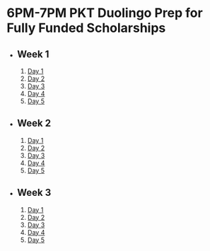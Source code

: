# 6PM-7PM PKT Duolingo Prep for Fully Funded Scholarships

- ## Week 1

   1. [Day 1](https://www.facebook.com/iCodeguru/videos/395676239998795)
   2. [Day 2](https://www.facebook.com/watch/?v=2272009033159020)
   3. [Day 3](https://www.facebook.com/iCodeguru/videos/786680036822590/)
   4. [Day 4](https://www.facebook.com/iCodeguru/videos/530402086146352)
   5. [Day 5](https://www.facebook.com/iCodeguru/videos/1269162867434370)

- ## Week 2

   1. [Day 1](https://www.facebook.com/iCodeguru/videos/1616978815516936)
   2. [Day 2](https://www.facebook.com/iCodeguru/videos/853025016809013)
   3. [Day 3](https://www.facebook.com/iCodeguru/videos/1467799940503081/)
   4. [Day 4](https://www.facebook.com/iCodeguru/videos/2004195400009676/)
   5. [Day 5](https://www.facebook.com/iCodeguru/videos/555592770186612)

- ## Week 3

   1. [Day 1](https://www.facebook.com/iCodeguru/videos/858847689647948)
   2. [Day 2](https://www.facebook.com/iCodeguru/videos/853990546870410)
   3. [Day 3](https://www.facebook.com/iCodeguru/videos/1073227657720900)
   4. [Day 4](https://www.facebook.com/iCodeguru/videos/1075747804228420)
   5. [Day 5](https://www.facebook.com/iCodeguru/videos/1653941121820006)

<!-- - ## Week 4

   1. [Day 1](https://www.facebook.com/iCodeguru/videos/504555332389032)
   2. [Day 2](https://www.facebook.com/iCodeguru/videos/1903830223465367)
   3. [Day 3](https://www.facebook.com/iCodeguru/videos/1051441813385463)
   4. [Day 4](https://www.facebook.com/iCodeguru/videos/1991294484633167)
   5. [Day 5](https://www.facebook.com/iCodeguru/videos/1207528843810554) -->

<!-- - ## Week 

   1. [Day 1]()
   2. [Day 2]()
   3. [Day 3]()
   4. [Day 4]()
   5. [Day 5]() -->

<!-- - ## Week 

   1. [Day 1]()
   2. [Day 2]()
   3. [Day 3]()
   4. [Day 4]()
   5. [Day 5]() -->